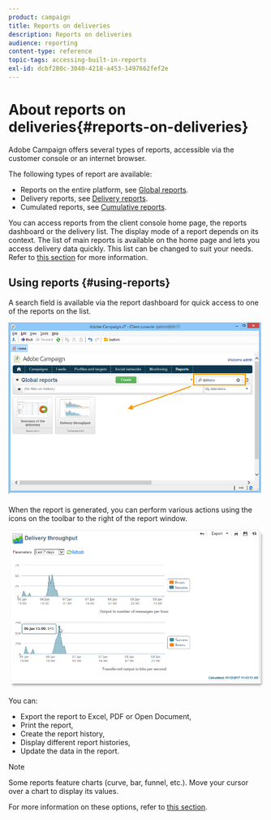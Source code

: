 ```yaml
---
product: campaign
title: Reports on deliveries
description: Reports on deliveries
audience: reporting
content-type: reference
topic-tags: accessing-built-in-reports
exl-id: dcbf280c-3040-4218-a453-1497662fef2e
---
```

# About reports on deliveries{#reports-on-deliveries}

Adobe Campaign offers several types of reports, accessible via the customer console or an internet browser.

The following types of report are available:

* Reports on the entire platform, see [Global reports](../../reporting/using/global-reports.md).
* Delivery reports, see [Delivery reports](../../reporting/using/delivery-reports.md).
* Cumulated reports, see [Cumulative reports](../../reporting/using/cumulative-reports.md).

You can access reports from the client console home page, the reports dashboard or the delivery list. The display mode of a report depends on its context. The list of main reports is available on the home page and lets you access delivery data quickly. This list can be changed to suit your needs. Refer to [this section](../../reporting/using/about-reports-creation-in-campaign.md) for more information.

## Using reports {#using-reports}

A search field is available via the report dashboard for quick access to one of the reports on the list.

![](assets/s_ncs_user_report_searchfield.png)

When the report is generated, you can perform various actions using the icons on the toolbar to the right of the report window.

![](assets/s_ncs_user_report_toolbar.png)

You can:

* Export the report to Excel, PDF or Open Document,
* Print the report,
* Create the report history,
* Display different report histories,
* Update the data in the report.

>[!NOTE]
>
>Some reports feature charts (curve, bar, funnel, etc.). Move your cursor over a chart to display its values.

For more information on these options, refer to [this section](../../reporting/using/about-adobe-campaign-reporting-tools.md).
